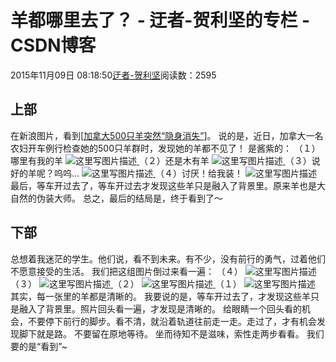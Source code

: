 
# 羊都哪里去了？ - 迂者-贺利坚的专栏 - CSDN博客

2015年11月09日 08:18:50[迂者-贺利坚](https://me.csdn.net/sxhelijian)阅读数：2595



## 上部
在新浪图片，看到[[加拿大500只羊突然“隐身消失”](http://slide.news.sina.com.cn/w/slide_1_2841_91070.html#p=1)]。
说的是，近日，加拿大一名农妇开车例行检查她的500只羊群时，发现她的羊都不见了！
是酱紫的：
（１）哪里有我的羊
![这里写图片描述](https://img-blog.csdn.net/20151109080603905)[ ](https://img-blog.csdn.net/20151109080603905)
（２）还是木有羊
![这里写图片描述](https://img-blog.csdn.net/20151109080621365)[ ](https://img-blog.csdn.net/20151109080621365)
（３）说好的羊呢？呜呜…
![这里写图片描述](https://img-blog.csdn.net/20151109080638608)[ ](https://img-blog.csdn.net/20151109080638608)
（４）讨厌！给我装！
![这里写图片描述](https://img-blog.csdn.net/20151109080656419)[ ](https://img-blog.csdn.net/20151109080656419)
最后，等车开过去了，等车开过去才发现这些羊只是融入了背景里。原来羊也是大自然的伪装大师。
总之，最后的结局是，终于看到了～
## 下部
总想着我迷茫的学生。他们说，看不到未来。有不少，没有前行的勇气，过着他们不愿意接受的生活。
我们把这组图片倒过来看一遍：
（４）
![这里写图片描述](https://img-blog.csdn.net/20151109080656419)[ ](https://img-blog.csdn.net/20151109080656419)
（３）
![这里写图片描述](https://img-blog.csdn.net/20151109080638608)[ ](https://img-blog.csdn.net/20151109080638608)
（２）
![这里写图片描述](https://img-blog.csdn.net/20151109080621365)[ ](https://img-blog.csdn.net/20151109080621365)
（１）
![这里写图片描述](https://img-blog.csdn.net/20151109080603905)[ ](https://img-blog.csdn.net/20151109080603905)
其实，每一张里的羊都是清晰的。
我要说的是，等车开过去了，才发现这些羊只是融入了背景里。照片回头看一遍，才发现是清晰的。
给眼睛一个回头看的机会，不要停下前行的脚步。看不清，就沿着轨道往前走一走。走过了，才有机会发现脚下就是路。
不要留在原地等待。
坐而待知不是滋味，索性走两步看看。
我们要的是“看到”~

